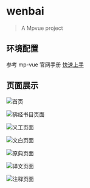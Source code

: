 # wenbai

> A Mpvue project

## 环境配置

参考 mp-vue 官网手册 [快速上手](http://mpvue.com/mpvue/quickstart/)

## 页面展示

![首页](https://github.com/xiaobai2004/xiaobai-frontend/blob/master/static/demo/2018-06-10%2011.11.09.jpg)

![佛经书目页面](https://github.com/xiaobai2004/xiaobai-frontend/blob/master/static/demo/2018-06-10%2011.11.38.jpg)

![义工页面](https://github.com/xiaobai2004/xiaobai-frontend/blob/master/static/demo/2018-06-10%2011.11.51.jpg)

![文白页面](https://github.com/xiaobai2004/xiaobai-frontend/blob/master/static/demo/2018-06-10%2011.11.58.jpg)

![原典页面](https://github.com/xiaobai2004/xiaobai-frontend/blob/master/static/demo/2018-06-10%2011.12.05.jpg)

![译文页面](https://github.com/xiaobai2004/xiaobai-frontend/blob/master/static/demo/2018-06-10%2011.12.15.jpg)

![注释页面](https://github.com/xiaobai2004/xiaobai-frontend/blob/master/static/demo/2018-06-10%2011.12.24.jpg)
